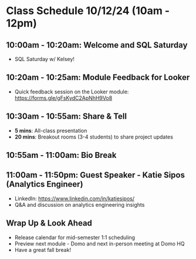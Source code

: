 # Class Schedule 10/12/24 (10am - 12pm)

## 10:00am - 10:20am: Welcome and SQL Saturday
- SQL Saturday w/ Kelsey! 

## 10:20am - 10:25am: Module Feedback for Looker
- Quick feedback session on the Looker module: https://forms.gle/gFsKydC2ApNhH9Vo8 

## 10:30am - 10:55am: Share & Tell
- **5 mins**: All-class presentation
- **20 mins**: Breakout rooms (3-4 students) to share project updates

## 10:55am - 11:00am: Bio Break

## 11:00am - 11:50pm: Guest Speaker - Katie Sipos (Analytics Engineer)
- LinkedIn: https://www.linkedin.com/in/katiesipos/
- Q&A and discussion on analytics engineering insights

## Wrap Up & Look Ahead
- Release calendar for mid-semester 1:1 scheduling
- Preview next module - Domo and next in-person meeting at Domo HQ
- Have a great fall break! 
